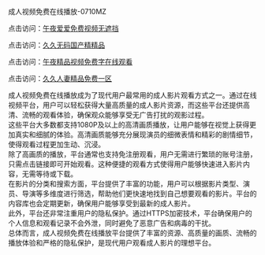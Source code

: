 成人视频免费在线播放-0710MZ

点击访问：<a href="https://heiliaowzu4ur.pages.dev">午夜爱爱免费视频无遮挡</a>

点击访问：<a href="https://heiliaozj3tjd.pages.dev">久久无码国产精精品</a>

点击访问：<a href="https://heiliaooxqkkct.pages.dev">午夜精品视频免费字在线观看</a>

点击访问：<a href="https://heiliaowt0d7p.pages.dev">久久人妻精品免费一区</a>

成人视频免费在线播放成为了现代用户最常用的成人影片观看方式之一。通过在线视频平台，用户可以轻松获得大量高质量的成人影片资源，而这些平台还提供高清、流畅的观看体验，确保观众能够享受无广告打扰的观影过程。  
这些平台大多数都支持1080P及以上的高清画质播放，让用户能够在视觉上获得更加真实和细腻的体验。高清画质能够充分展现演员的细微表情和精彩的剧情细节，使得观看过程更加生动、沉浸。  
除了高画质的播放，平台通常也支持免注册观看，用户无需进行繁琐的账号注册，只需点击链接即可开始观看。这种便捷的观看方式使得用户能够快速进入影片内容，无需等待或下载。  
在影片的分类和搜索方面，平台提供了丰富的功能，用户可以根据影片类型、演员、导演等多维度进行筛选，帮助他们更快速地找到自己想要观看的影片。平台的内容库也会定期更新，确保用户能够享受到最新的成人影片。  
此外，平台还非常注重用户的隐私保护。通过HTTPS加密技术，平台确保用户的个人信息和观看记录不会外泄，同时避免了恶意广告和病毒的干扰。  
总体而言，成人视频免费在线播放平台提供了丰富的资源、高质量的画质、流畅的播放体验和严格的隐私保护，是现代用户观看成人影片的理想平台。

<span style="display:none;">[Canonical link]( )</span>

